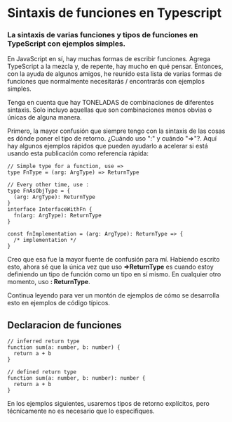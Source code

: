 # Sintaxis de funciones en Typescript

### La sintaxis de varias funciones y tipos de funciones en TypeScript con ejemplos simples.

En JavaScript en sí, hay muchas formas de escribir funciones. Agrega TypeScript a la mezcla y, de repente, hay mucho en qué pensar. Entonces, con la ayuda de algunos amigos, he reunido esta lista de varias formas de funciones que normalmente necesitarás / encontrarás con ejemplos simples.

Tenga en cuenta que hay TONELADAS de combinaciones de diferentes sintaxis. Solo incluyo aquellas que son combinaciones menos obvias o únicas de alguna manera.

Primero, la mayor confusión que siempre tengo con la sintaxis de las cosas es dónde poner el tipo de retorno. ¿Cuándo uso ":" y cuándo "=>"?. Aquí hay algunos ejemplos rápidos que pueden ayudarlo a acelerar si está usando esta publicación como referencia rápida:

```tsx
// Simple type for a function, use =>
type FnType = (arg: ArgType) => ReturnType

// Every other time, use :
type FnAsObjType = {
  (arg: ArgType): ReturnType
}
interface InterfaceWithFn {
  fn(arg: ArgType): ReturnType
}

const fnImplementation = (arg: ArgType): ReturnType => {
  /* implementation */
}
```

Creo que esa fue la mayor fuente de confusión para mí. Habiendo escrito esto, ahora sé que la única vez que uso **=> ​​ReturnType** es cuando estoy definiendo un tipo de función como un tipo en sí mismo. En cualquier otro momento, uso **: ReturnType**.

Continua leyendo para ver un montón de ejemplos de cómo se desarrolla esto en ejemplos de código típicos.

## Declaracion de funciones

```tsx
// inferred return type
function sum(a: number, b: number) {
  return a + b
}
```

```tsx
// defined return type
function sum(a: number, b: number): number {
  return a + b
}
```

En los ejemplos siguientes, usaremos tipos de retorno explícitos, pero técnicamente no es necesario que lo especifiques.

